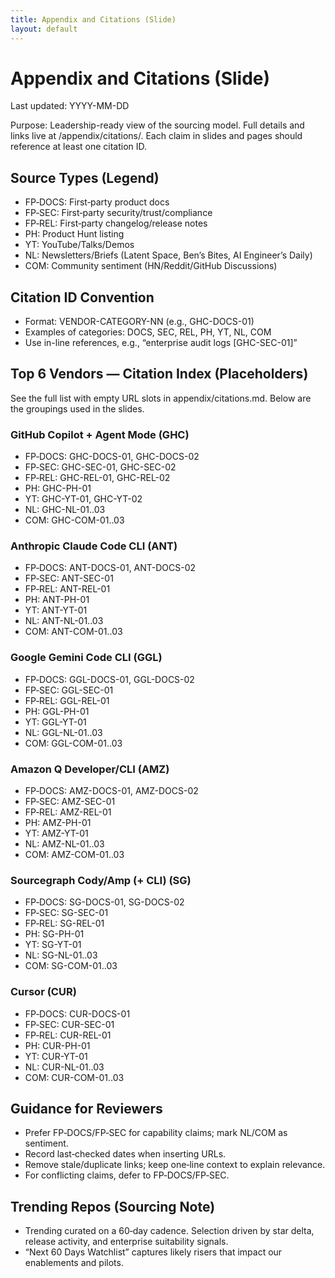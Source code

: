 ```yaml
---
title: Appendix and Citations (Slide)
layout: default
---
```


# Appendix and Citations (Slide)

Last updated: YYYY-MM-DD

Purpose: Leadership-ready view of the sourcing model. Full details and links live at /appendix/citations/. Each claim in slides and pages should reference at least one citation ID.

## Source Types (Legend)
- FP‑DOCS: First‑party product docs
- FP‑SEC: First‑party security/trust/compliance
- FP‑REL: First‑party changelog/release notes
- PH: Product Hunt listing
- YT: YouTube/Talks/Demos
- NL: Newsletters/Briefs (Latent Space, Ben’s Bites, AI Engineer’s Daily)
- COM: Community sentiment (HN/Reddit/GitHub Discussions)

## Citation ID Convention
- Format: VENDOR-CATEGORY-NN (e.g., GHC-DOCS-01)
- Examples of categories: DOCS, SEC, REL, PH, YT, NL, COM
- Use in-line references, e.g., “enterprise audit logs [GHC-SEC-01]”

## Top 6 Vendors — Citation Index (Placeholders)
See the full list with empty URL slots in appendix/citations.md. Below are the groupings used in the slides.

### GitHub Copilot + Agent Mode (GHC)
- FP‑DOCS: GHC-DOCS-01, GHC-DOCS-02
- FP‑SEC: GHC-SEC-01, GHC-SEC-02
- FP‑REL: GHC-REL-01, GHC-REL-02
- PH: GHC-PH-01
- YT: GHC-YT-01, GHC-YT-02
- NL: GHC-NL-01..03
- COM: GHC-COM-01..03

### Anthropic Claude Code CLI (ANT)
- FP‑DOCS: ANT-DOCS-01, ANT-DOCS-02
- FP‑SEC: ANT-SEC-01
- FP‑REL: ANT-REL-01
- PH: ANT-PH-01
- YT: ANT-YT-01
- NL: ANT-NL-01..03
- COM: ANT-COM-01..03

### Google Gemini Code CLI (GGL)
- FP‑DOCS: GGL-DOCS-01, GGL-DOCS-02
- FP‑SEC: GGL-SEC-01
- FP‑REL: GGL-REL-01
- PH: GGL-PH-01
- YT: GGL-YT-01
- NL: GGL-NL-01..03
- COM: GGL-COM-01..03

### Amazon Q Developer/CLI (AMZ)
- FP‑DOCS: AMZ-DOCS-01, AMZ-DOCS-02
- FP‑SEC: AMZ-SEC-01
- FP‑REL: AMZ-REL-01
- PH: AMZ-PH-01
- YT: AMZ-YT-01
- NL: AMZ-NL-01..03
- COM: AMZ-COM-01..03

### Sourcegraph Cody/Amp (+ CLI) (SG)
- FP‑DOCS: SG-DOCS-01, SG-DOCS-02
- FP‑SEC: SG-SEC-01
- FP‑REL: SG-REL-01
- PH: SG-PH-01
- YT: SG-YT-01
- NL: SG-NL-01..03
- COM: SG-COM-01..03

### Cursor (CUR)
- FP‑DOCS: CUR-DOCS-01
- FP‑SEC: CUR-SEC-01
- FP‑REL: CUR-REL-01
- PH: CUR-PH-01
- YT: CUR-YT-01
- NL: CUR-NL-01..03
- COM: CUR-COM-01..03

## Guidance for Reviewers
- Prefer FP‑DOCS/FP‑SEC for capability claims; mark NL/COM as sentiment. 
- Record last‑checked dates when inserting URLs.
- Remove stale/duplicate links; keep one‑line context to explain relevance.
- For conflicting claims, defer to FP‑DOCS/FP‑SEC.

## Trending Repos (Sourcing Note)
- Trending curated on a 60‑day cadence. Selection driven by star delta, release activity, and enterprise suitability signals.
- “Next 60 Days Watchlist” captures likely risers that impact our enablements and pilots.
